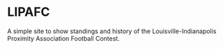 # LIPAFC

A simple site to show standings and history of the Louisville-Indianapolis Proximity Association Football Contest.

